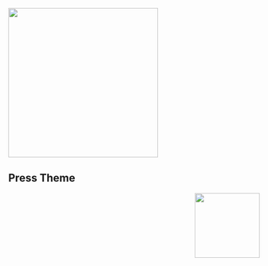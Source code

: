 <p>
  <img src="https://i.imgur.com/xYLdIQv.png" width="300" />
  <h2>Press Theme</h2>
</p>

<div align="right">
  <p><a href="https://prss.io"><img src="https://i.imgur.com/5OQD7eL.png" width="130" /></a></p>
</div>
